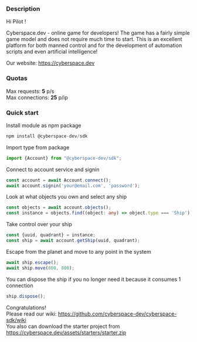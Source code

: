 ### **Description**

Hi Pilot ! 

Cyberspace.dev - online game for developers! The game has a fairly simple game model and does not require much time to start. This is an excellent platform for both manned control and for the development of automation scripts and even artificial intelligence!

Our website: https://cyberspace.dev

### **Quotas**

Max requests: <b>5</b> p/s <br/>
Max connections: <b>25</b> p/ip

### **Quick start**

Install module as npm package

```typescript
npm install @cyberspace-dev/sdk
```

Import type from package

```typescript
import {Account} from "@cyberspace-dev/sdk";
```

Connect to account service and signin

```typescript
const account = await Account.connect();
await account.signin('your@email.com', 'password');
```

Look at what objects you own and select any ship

```typescript
const objects = await account.objects();
const instance = objects.find((object: any) => object.type === 'Ship');
```

Take control over your ship

```typescript
const {uuid, quadrant} = instance;
const ship = await account.getShip(uuid, quadrant);
```

Escape from the planet and move to any point in the system

```typescript
await ship.escape();
await ship.move(800, 800);
```

You can dispose the ship if you no longer need it because it consumes 1 connection

```typescript
ship.dispose();
```

Congratulations!<br /> Please read our wiki: https://github.com/cyberspace-dev/cyberspace-sdk/wiki<br />
You also can download the starter project from https://cyberspace.dev/assets/starters/starter.zip
